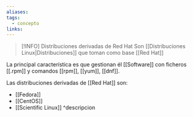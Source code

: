 ```yaml
---
aliases: 
tags:
  - concepto
links:
---
```

>[!INFO] Distribuciones derivadas de Red Hat
>Son [[Distribuciones Linux|Distribuciones]] que toman como base [[Red Hat]]

La principal característica es que gestionan él [[Software]] con ficheros [[.rpm]] y comandos [[rpm]], [[yum]], [[dnf]].

Las distribuciones derivadas de [[Red Hat]] son:
- [[Fedora]]
- [[CentOS]]
- [[Scientific Linux]]
^descripcion

